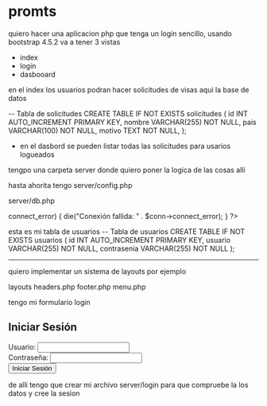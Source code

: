 # promts
quiero hacer una aplicacion php que tenga un login sencillo, usando bootstrap 4.5.2
va a tener 3 vistas
- index
- login
- dasbooard

en el index los usuarios podran hacer solicitudes de visas
aqui la base de datos

-- Tabla de solicitudes
CREATE TABLE IF NOT EXISTS solicitudes (
    id INT AUTO_INCREMENT PRIMARY KEY,
    nombre VARCHAR(255) NOT NULL,
    pais VARCHAR(100) NOT NULL,
    motivo TEXT NOT NULL,
);

- en el dasbord se pueden listar todas las solicitudes para usarios logueados


tengpo una carpeta server donde quiero poner la logica de las cosas alli

 hasta ahorita tengo
 server/config.php
 <?php

define('DB_HOST', 'localhost');
define('DB_USER', 'root');
define('DB_PASS', 'password');
define('DB_NAME', 'solicitud');

?>

server/db.php
 <?php
include_once '../config.php';
$conn = new mysqli(DB_HOST, DB_USER, DB_PASS, DB_NAME);

if ($conn->connect_error) {
    die("Conexión fallida: " . $conn->connect_error);
}
?>

esta es mi tabla de usuarios
-- Tabla de usuarios
CREATE TABLE IF NOT EXISTS usuarios (
    id INT AUTO_INCREMENT PRIMARY KEY,
    usuario VARCHAR(255) NOT NULL,
    contrasenia VARCHAR(255) NOT NULL
);

------

quiero implementar un sistema de layouts por ejemplo

layouts
    headers.php
    footer.php
    menu.php

tengo mi formulario login

<?php include_once 'layouts/header.php'; ?>
<div class="container mt-5">
        <h2>Iniciar Sesión</h2>
        <form action="server/login.php" method="post">
            <div class="form-group">
                <label for="usuario">Usuario:</label>
                <input type="text" class="form-control" id="usuario" name="usuario" required>
            </div>
            <div class="form-group">
                <label for="contrasenia">Contraseña:</label>
                <input type="password" class="form-control" id="contrasenia" name="contrasenia" required>
            </div>
            <button type="submit" class="btn btn-primary">Iniciar Sesión</button>
        </form>
    </div>
<?php include_once 'layouts/footer.php'; ?>

de alli tengo que crear mi archivo server/login  para que compruebe la los datos y cree la sesion